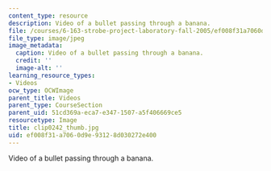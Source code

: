 ```yaml
---
content_type: resource
description: Video of a bullet passing through a banana.
file: /courses/6-163-strobe-project-laboratory-fall-2005/ef008f31a7060d9e93128d030272e400_clip0242_thumb.jpg
file_type: image/jpeg
image_metadata:
  caption: Video of a bullet passing through a banana.
  credit: ''
  image-alt: ''
learning_resource_types:
- Videos
ocw_type: OCWImage
parent_title: Videos
parent_type: CourseSection
parent_uid: 51cd369a-eca7-e347-1507-a5f406669ce5
resourcetype: Image
title: clip0242_thumb.jpg
uid: ef008f31-a706-0d9e-9312-8d030272e400
---
```

Video of a bullet passing through a banana.